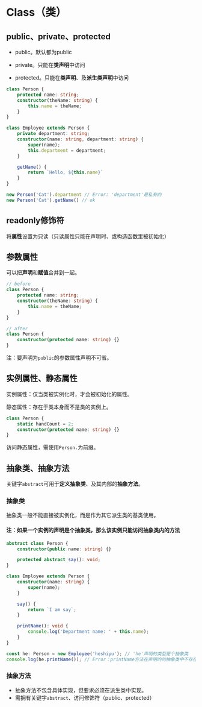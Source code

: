 # Class（类）

## public、private、protected
 - public。默认都为public

 - private。只能在**类声明**中访问

 - protected。只能在**类声明**、及**派生类声明**中访问

```ts
class Person {
    protected name: string;
    constructor(theName: string) {
        this.name = theName;
    }
}

class Employee extends Person {
    private department: string;
    constructor(name: string, department: string) {
        super(name);
        this.department = department;
    }

    getName() {
        return `Hello, ${this.name}`
    }
}

new Person('Cat').department // Error: 'department'是私有的
new Person('Cat').getName() // ok
```

## readonly修饰符
将**属性**设置为只读（只读属性只能在声明时、或构造函数里被初始化）

## 参数属性
可以把**声明**和**赋值**合并到一起。

```ts
// before
class Person {
    protected name: string;
    constructor(theName: string) {
        this.name = theName;
    }
}

// after
class Person {
    constructor(protected name: string) {}
}
```
注：要声明为`public`的参数属性声明不可省。

## 实例属性、静态属性
实例属性：仅当类被实例化时，才会被初始化的属性。

静态属性：存在于类本身而不是类的实例上。
```ts
class Person {
    static handCount = 2;
    constructor(protected name: string) {}
}

```
访问静态属性，需使用`Person.`为前缀。

## 抽象类、抽象方法
关键字`abstract`可用于**定义抽象类**、及其内部的**抽象方法**。

### 抽象类
抽象类一般不能直接被实例化，而是作为其它派生类的基类使用。

#### 注：如果一个实例的声明是个抽象类，那么该实例只能访问抽象类内的方法
```ts
abstract class Person {
    constructor(public name: string) {}

    protected abstract say(): void;
}

class Employee extends Person {
    constructor(name: string) {
        super(name);
    }

    say() {
        return `I am say`;
    }

    printName(): void {
        console.log('Department name: ' + this.name);
    }
}

const he: Person = new Employee('heshiyu'); // 'he'声明的类型是个抽象类
console.log(he.printName()); // Error：printName方法在声明的的抽象类中不存在

```

### 抽象方法
 - 抽象方法不包含具体实现，但要求必须在派生类中实现。
 - 需拥有关键字`abstract`、访问修饰符（public、protected）
